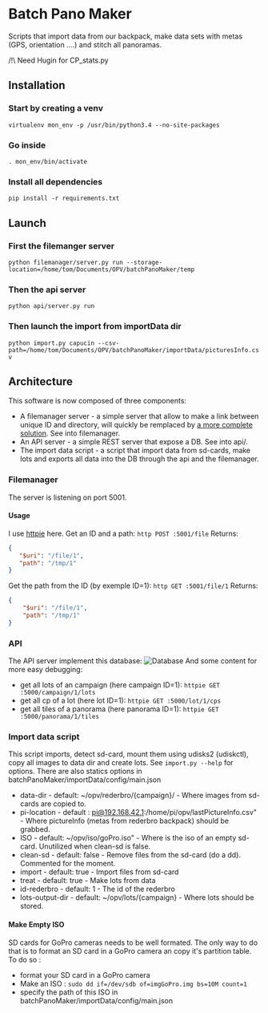 # Batch Pano Maker
Scripts that import data from our backpack, make data sets with metas (GPS, orientation ....) and stitch all panoramas.

/!\ Need Hugin for CP_stats.py

## Installation
### Start by creating a venv
`virtualenv mon_env -p /usr/bin/python3.4 --no-site-packages`
### Go inside
`. mon_env/bin/activate`
### Install all dependencies
`pip install -r requirements.txt`

## Launch
### First the filemanger server
`python filemanager/server.py run --storage-location=/home/tom/Documents/OPV/batchPanoMaker/temp`
### Then the api server
`python api/server.py run`
### Then launch the import from importData dir
`python import.py capucin --csv-path=/home/tom/Documents/OPV/batchPanoMaker/importData/picturesInfo.csv`

## Architecture
This software is now composed of three components:
 * A filemanager server - a simple server that allow to make a link between unique ID and directory, will quickly be remplaced by [a more complete solution](https://github.com/OpenPathView/DirectoryManager/). See into filemanager.
 * An API server - a simple REST server that expose a DB. See into api/.
 * The import data script - a script that import data from sd-cards, make lots and exports all data into the DB through the api and the filemanager.

### Filemanager
The server is listening on port 5001.
#### Usage
I use [httpie](https://httpie.org/) here.
Get an ID and a path:
`http POST :5001/file`
Returns:
```json
{
   "$uri": "/file/1",
   "path": "/tmp/1"
}
```
Get the path from the ID (by exemple ID=1):
`http GET :5001/file/1`
Returns:
```json
{
    "$uri": "/file/1",
    "path": "/tmp/1"
}
```
### API
The API server implement this database:
![Database](https://raw.githubusercontent.com/OpenPathView/batchPanoMaker/master/doc/database/main_db.png)
And some content for more easy debugging:
- get all lots of an campaign (here campaign ID=1): `httpie GET :5000/campaign/1/lots`
- get all cp of a lot (here lot ID=1): `httpie GET :5000/lot/1/cps`
- get all tiles of a panorama (here panorama ID=1): `httpie GET :5000/panorama/1/tiles`


### Import data script
This script imports, detect sd-card, mount them using udisks2 (udiskctl), copy all images to data dir and create lots.
See `import.py --help` for options.
There are also statics options in batchPanoMaker/importData/config/main.json
- data-dir - default: ~/opv/rederbro/{campaign}/ - Where images from sd-cards are copied to.
- pi-location - default : pi@192.168.42.1:/home/pi/opv/lastPictureInfo.csv" - Where pictureInfo (metas from rederbro backpack) should be grabbed.
- ISO - default: ~/opv/iso/goPro.iso" - Where is the iso of an empty sd-card. Unutilized when clean-sd is false.
- clean-sd - default: false - Remove files from the sd-card (do a dd). Commented for the moment.
- import - default: true - Import files from sd-card
- treat - default: true - Make lots from data
- id-rederbro - default: 1 - The id of the rederbro
- lots-output-dir - default: ~/opv/lots/{campaign} - Where lots should be stored.

#### Make Empty ISO
SD cards for GoPro cameras needs to be well formated. The only way to do that is to format an SD card in a GoPro camera an copy it's partition table.
To do so :
- format your SD card in a GoPro camera
- Make an ISO : `sudo dd if=/dev/sdb of=imgGoPro.img bs=10M count=1`
- specify the path of this ISO in batchPanoMaker/importData/config/main.json
